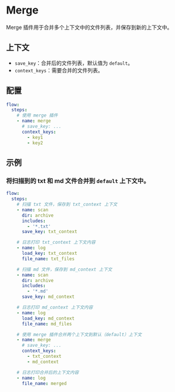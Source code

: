# Merge

Merge 插件用于合并多个上下文中的文件列表，并保存到新的上下文中。

## 上下文

- `save_key`：合并后的文件列表，默认值为 `default`。
- `context_keys`：需要合并的文件列表。

## 配置

```yaml
flow:
  steps:
    # 使用 merge 插件
    - name: merge
      # save_key: ...
      context_keys:
        - key1
        - key2
```

## 示例

### 将扫描到的 txt 和 md 文件合并到 `default` 上下文中。

```yaml
flow:
  steps:
    # 扫描 txt 文件，保存到 txt_context 上下文
    - name: scan
      dir: archive
      includes:
        - '*.txt'
      save_key: txt_context

    # 日志打印 txt_context 上下文内容
    - name: log
      load_key: txt_context
      file_name: txt_files

    # 扫描 md 文件，保存到 md_context 上下文
    - name: scan
      dir: archive
      includes:
        - '*.md'
      save_key: md_context

    # 日志打印 md_context 上下文内容
    - name: log
      load_key: md_context
      file_name: md_files

    # 使用 merge 插件合并两个上下文到默认（default）上下文
    - name: merge
      # save_key: ...
      context_keys:
        - txt_context
        - md_context

    # 日志打印合并后的上下文内容
    - name: log
      file_name: merged
```